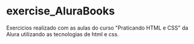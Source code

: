 # exercise_AluraBooks
Exercicios realizado com as aulas do curso "Praticando HTML e CSS" da Alura utilizando as tecnologias de html e css.
